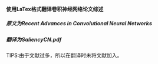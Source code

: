 #### 使用LaTex格式翻译卷积神经网络论文综述
##### 原文为Recent Advances in Convolutional Neural Networks

##### 翻译为SaliencyCN.pdf

TIPS:由于文献过多，所以在翻译时未将文献加入。

